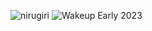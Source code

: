 ![nirugiri](https://img.shields.io/static/v1?label=nirugiri&message=1304826&color=ff69b4)
![Wakeup Early 2023](https://img.shields.io/badge/Wakeup_Early_2023-44/46-blue)
